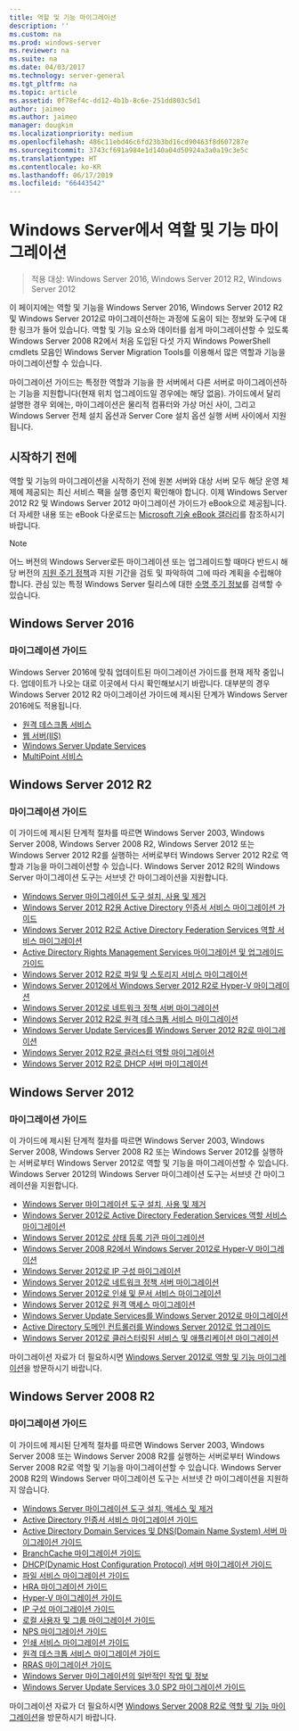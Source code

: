 ```yaml
---
title: 역할 및 기능 마이그레이션
description: ''
ms.custom: na
ms.prod: windows-server
ms.reviewer: na
ms.suite: na
ms.date: 04/03/2017
ms.technology: server-general
ms.tgt_pltfrm: na
ms.topic: article
ms.assetid: 0f78ef4c-dd12-4b1b-8c6e-251dd803c5d1
author: jaimeo
ms.author: jaimeo
manager: dougkim
ms.localizationpriority: medium
ms.openlocfilehash: 486c11ebd46c6fd23b3bd16cd90463f8d607287e
ms.sourcegitcommit: 3743cf691a984e1d140a04d50924a3a0a19c3e5c
ms.translationtype: HT
ms.contentlocale: ko-KR
ms.lasthandoff: 06/17/2019
ms.locfileid: "66443542"
---
```

# <a name="migrating-roles-and-features-in-windows-server"></a>Windows Server에서 역할 및 기능 마이그레이션

>적용 대상: Windows Server 2016, Windows Server 2012 R2, Windows Server 2012

이 페이지에는 역할 및 기능을 Windows Server 2016, Windows Server 2012 R2 및 Windows Server 2012로 마이그레이션하는 과정에 도움이 되는 정보와 도구에 대한 링크가 들어 있습니다. 역할 및 기능 요소와 데이터를 쉽게 마이그레이션할 수 있도록 Windows Server 2008 R2에서 처음 도입된 다섯 가지 Windows PowerShell cmdlets 모음인 Windows Server Migration Tools를 이용해서 많은 역할과 기능을 마이그레이션할 수 있습니다.

마이그레이션 가이드는 특정한 역할과 기능을 한 서버에서 다른 서버로 마이그레이션하는 기능을 지원합니다(현재 위치 업그레이드일 경우에는 해당 없음). 가이드에서 달리 설명한 경우 외에는, 마이그레이션은 물리적 컴퓨터와 가상 머신 사이, 그리고 Windows Server 전체 설치 옵션과 Server Core 설치 옵션 실행 서버 사이에서 지원됩니다.  

## <a name="before-you-begin"></a>시작하기 전에

역할 및 기능의 마이그레이션을 시작하기 전에 원본 서버와 대상 서버 모두 해당 운영 체제에 제공되는 최신 서비스 팩을 실행 중인지 확인해야 합니다.
이제 Windows Server 2012 R2 및 Windows Server 2012 마이그레이션 가이드가 eBook으로 제공됩니다. 더 자세한 내용 또는 eBook 다운로드는 [Microsoft 기술 eBook 갤러리](https://social.technet.microsoft.com/wiki/contents/articles/11608.e-book-gallery-for-microsoft-technologies.aspx#MigrateRoles)를 참조하시기 바랍니다. 

>[!NOTE]
>어느 버전의 Windows Server로든 마이그레이션 또는 업그레이드할 때마다 반드시 해당 버전의 [지원 주기 정책](https://support.microsoft.com/lifecycle)과 지원 기간을 검토 및 파악하여 그에 따라 계획을 수립해야 합니다. 관심 있는 특정 Windows Server 릴리스에 대한 [수명 주기 정보](https://support.microsoft.com/lifecycle)를 검색할 수 있습니다.
 
## <a name="windows-server-2016"></a>Windows Server 2016

### <a name="migration-guides"></a>마이그레이션 가이드
Windows Server 2016에 맞춰 업데이트된 마이그레이션 가이드를 현재 제작 중입니다. 업데이트가 나오는 대로 이곳에서 다시 확인해보시기 바랍니다. 대부분의 경우 Windows Server 2012 R2 마이그레이션 가이드에 제시된 단계가 Windows Server 2016에도 적용됩니다.

- [원격 데스크톱 서비스](https://technet.microsoft.com/windows-server-docs/compute/remote-desktop-services/migrate-rds-role-services)
- [웹 서버(IIS)](https://www.iis.net/downloads/microsoft/web-deploy)
- [Windows Server Update Services](https://technet.microsoft.com/library/hh852339.aspx)
- [MultiPoint 서비스](https://technet.microsoft.com/windows-server-docs/compute/remote-desktop-services/multipoint-services/multipoint-services-migrate)
 
## <a name="windows-server-2012-r2"></a>Windows Server 2012 R2

### <a name="migration-guides"></a>마이그레이션 가이드
이 가이드에 제시된 단계적 절차를 따르면 Windows Server 2003, Windows Server 2008, Windows Server 2008 R2, Windows Server 2012 또는 Windows Server 2012 R2를 실행하는 서버로부터 Windows Server 2012 R2로 역할과 기능을 마이그레이션할 수 있습니다. Windows Server 2012 R2의 Windows Server 마이그레이션 도구는 서브넷 간 마이그레이션을 지원합니다.

- [Windows Server 마이그레이션 도구 설치, 사용 및 제거](https://technet.microsoft.com/library/jj134202.aspx)
- [Windows Server 2012 R2용 Active Directory 인증서 서비스 마이그레이션 가이드](https://technet.microsoft.com/library/dn486797.aspx)
- [Windows Server 2012 R2로 Active Directory Federation Services 역할 서비스 마이그레이션](https://technet.microsoft.com/library/dn486815.aspx)
- [Active Directory Rights Management Services 마이그레이션 및 업그레이드 가이드](https://technet.microsoft.com/library/cc754277.aspx)
- [Windows Server 2012 R2로 파일 및 스토리지 서비스 마이그레이션](https://technet.microsoft.com/library/dn479292.aspx)
- [Windows Server 2012에서 Windows Server 2012 R2로 Hyper-V 마이그레이션](https://technet.microsoft.com/library/dn486799.aspx)
- [Windows Server 2012로 네트워크 정책 서버 마이그레이션](https://technet.microsoft.com/library/hh831652)
- [Windows Server 2012 R2로 원격 데스크톱 서비스 마이그레이션](https://technet.microsoft.com/library/dn479239.aspx)
- [Windows Server Update Services를 Windows Server 2012 R2로 마이그레이션](https://technet.microsoft.com/library/hh852339.aspx)
- [Windows Server 2012 R2로 클러스터 역할 마이그레이션](https://technet.microsoft.com/library/dn530779.aspx)
- [Windows Server 2012 R2로 DHCP 서버 마이그레이션](https://technet.microsoft.com/library/dn495425.aspx)
 
## <a name="windows-server-2012"></a>Windows Server 2012

### <a name="migration-guides"></a>마이그레이션 가이드
이 가이드에 제시된 단계적 절차를 따르면 Windows Server 2003, Windows Server 2008, Windows Server 2008 R2 또는 Windows Server 2012를 실행하는 서버로부터 Windows Server 2012로 역할 및 기능을 마이그레이션할 수 있습니다. Windows Server 2012의 Windows Server 마이그레이션 도구는 서브넷 간 마이그레이션을 지원합니다.

- [Windows Server 마이그레이션 도구 설치, 사용 및 제거](https://technet.microsoft.com/library/jj134202)
- [Windows Server 2012로 Active Directory Federation Services 역할 서비스 마이그레이션](https://technet.microsoft.com/library/jj647765)
- [Windows Server 2012로 상태 등록 기관 마이그레이션](https://technet.microsoft.com/library/hh831513)
- [Windows Server 2008 R2에서 Windows Server 2012로 Hyper-V 마이그레이션](https://technet.microsoft.com/library/jj574113)
- [Windows Server 2012로 IP 구성 마이그레이션](https://technet.microsoft.com/library/jj574133)
- [Windows Server 2012로 네트워크 정책 서버 마이그레이션](https://technet.microsoft.com/library/hh831652)
- [Windows Server 2012로 인쇄 및 문서 서비스 마이그레이션](https://technet.microsoft.com/library/jj134150)
- [Windows Server 2012로 원격 액세스 마이그레이션](https://technet.microsoft.com/library/hh831423)
- [Windows Server Update Services를 Windows Server 2012로 마이그레이션](https://technet.microsoft.com/library/hh852339)
- [Active Directory 도메인 컨트롤러를 Windows Server 2012로 업그레이드](https://technet.microsoft.com/library/hh994618.aspx)
- [Windows Server 2012로 클러스터링된 서비스 및 애플리케이션 마이그레이션](https://technet.microsoft.com/library/dn486790.aspx)
 

마이그레이션 자료가 더 필요하시면 [Windows Server 2012로 역할 및 기능 마이그레이션](https://technet.microsoft.com/library/jj134039)을 방문하시기 바랍니다.

## <a name="windows-server-2008-r2"></a>Windows Server 2008 R2

### <a name="migration-guides"></a>마이그레이션 가이드
이 가이드에 제시된 단계적 절차를 따르면 Windows Server 2003, Windows Server 2008 또는 Windows Server 2008 R2를 실행하는 서버로부터 Windows Server 2008 R2로 역할 및 기능을 마이그레이션할 수 있습니다. Windows Server 2008 R2의 Windows Server 마이그레이션 도구는 서브넷 간 마이그레이션을 지원하지 않습니다.

- [Windows Server 마이그레이션 도구 설치, 액세스 및 제거](https://technet.microsoft.com/library/dd379545)
- [Active Directory 인증서 서비스 마이그레이션 가이드](https://technet.microsoft.com/library/ee126170)
- [Active Directory Domain Services 및 DNS(Domain Name System) 서버 마이그레이션 가이드](https://technet.microsoft.com/library/dd379558)
- [BranchCache 마이그레이션 가이드](https://technet.microsoft.com/library/dd548365)
- [DHCP(Dynamic Host Configuration Protocol) 서버 마이그레이션 가이드](https://technet.microsoft.com/library/dd379535)
- [파일 서비스 마이그레이션 가이드](https://technet.microsoft.com/library/dd379487)
- [HRA 마이그레이션 가이드](https://technet.microsoft.com/library/ee791829)
- [Hyper-V 마이그레이션 가이드](https://technet.microsoft.com/library/ee849855)
- [IP 구성 마이그레이션 가이드](https://technet.microsoft.com/library/dd379537)
- [로컬 사용자 및 그룹 마이그레이션 가이드](https://technet.microsoft.com/library/dd379531)
- [NPS 마이그레이션 가이드](https://technet.microsoft.com/library/ee791849)
- [인쇄 서비스 마이그레이션 가이드](https://technet.microsoft.com/library/dd379488)
- [원격 데스크톱 서비스 마이그레이션 가이드](https://technet.microsoft.com/library/ff849223)
- [RRAS 마이그레이션 가이드](https://technet.microsoft.com/library/ee822825)
- [Windows Server 마이그레이션의 일반적인 작업 및 정보](https://technet.microsoft.com/library/ff400258)
- [Windows Server Update Services 3.0 SP2 마이그레이션 가이드](https://technet.microsoft.com/library/ee822826)
 
마이그레이션 자료가 더 필요하시면 [Windows Server 2008 R2로 역할 및 기능 마이그레이션](https://technet.microsoft.com/library/dd365353)을 방문하시기 바랍니다.
